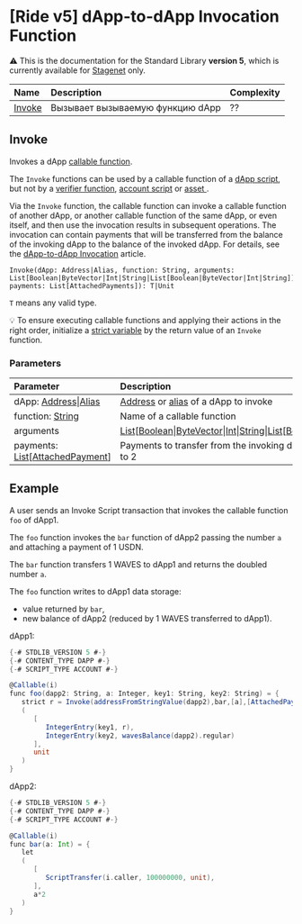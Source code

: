 # [Ride v5] dApp-to-dApp Invocation Function

:warning: This is the documentation for the Standard Library **version 5**, which is currently available for [Stagenet](/en/blockchain/blockchain-network/) only.

| Name | Description | Complexity |
| :--- | :--- | :--- |
| [Invoke](#invoke) | Вызывает вызываемую функцию dApp | ?? |

## Invoke

Invokes a dApp [callable function](/en/ride/v5/functions/callable-function).

The `Invoke` functions can be used by a callable function of a [dApp script](/en/ride/script/script-types/dapp-script), but not by a [verifier function](/en/ride/functions/verifier-function), [account script](/en/ride/script/script-types/account-script) or [asset ](/en/ride/script/script-types/asset-script).

Via the `Invoke` function, the callable function can invoke a callable function of another dApp, or another callable function of the same dApp, or  even itself, and then use the invocation results in subsequent operations. The invocation can contain payments that will be transferred 
 from the balance of the invoking dApp to the balance of the invoked dApp. For details, see the [dApp-to-dApp Invocation](/en/ride/advanced/dapp-to-dapp) article.

```ride
Invoke(dApp: Address|Alias, function: String, arguments: List[Boolean|ByteVector|Int|String|List[Boolean|ByteVector|Int|String]], payments: List[AttachedPayments]): T|Unit
```

`T` means any valid type.

:bulb: To ensure executing callable functions and applying their actions in the right order, initialize a [strict variable](/en/ride/v5/variables/) by the return value of an `Invoke` function.

### Parameters

| Parameter | Description |
| :--- | :--- |
| dApp: [Address](/en/ride/v5/structures/common-structures/address)&#124;[Alias](/en/ride/v5/structures/common-structures/alias) | [Address](/en/blockchain/account/address) or [alias](/en/blockchain/account/alias) of a dApp to invoke |
| function: [String](/en/ride/v5/data-types/string) | Name of a callable function |
| arguments | [List](/en/ride/v5/data-types/list)[[Boolean](/en/ride/v5/data-types/boolean)&#124;[ByteVector](/en/ride/data-types/byte-vector)&#124;[Int](/en/ride/data-types/int)&#124;[String](/en/ride/data-types/string)&#124;[List](/en/ride/data-types/list)[[Boolean](/en/ride/data-types/boolean)&#124;[ByteVector](/en/ride/data-types/byte-vector)&#124;[Int](/en/ride/data-types/int)&#124;[String](/en/ride/data-types/string)]] | Parameters of a callable function |
| payments: [List](/en/ride/data-types/list)[[AttachedPayment](/en/ride/structures/common-structures/attached-payment)] | Payments to transfer from the invoking dApp to the invoked dApp, up to 2 |

## Example

A user sends an Invoke Script transaction that invokes the callable function `foo` of dApp1.

The `foo` function invokes the `bar` function of dApp2 passing the number `a` and attaching a payment of 1 USDN.

The `bar` function transfers 1 WAVES to dApp1 and returns the doubled number `a`.

The `foo` function writes to dApp1 data storage:
* value returned by `bar`,
* new balance of dApp2 (reduced by 1 WAVES transferred to dApp1).

dApp1:

```scala
{-# STDLIB_VERSION 5 #-}
{-# CONTENT_TYPE DAPP #-}
{-# SCRIPT_TYPE ACCOUNT #-}

@Callable(i)
func foo(dapp2: String, a: Integer, key1: String, key2: String) = {
   strict r = Invoke(addressFromStringValue(dapp2),bar,[a],[AttachedPayment(base58'DG2xFkPdDwKUoBkzGAhQtLpSGzfXLiCYPEzeKH2Ad24p',1000000)])
   (
      [
         IntegerEntry(key1, r),
         IntegerEntry(key2, wavesBalance(dapp2).regular)
      ],
      unit
   )
}
```

dApp2:

```scala
{-# STDLIB_VERSION 5 #-}
{-# CONTENT_TYPE DAPP #-}
{-# SCRIPT_TYPE ACCOUNT #-}

@Callable(i)
func bar(a: Int) = {
   let 
   (
      [
         ScriptTransfer(i.caller, 100000000, unit),
      ],
      a*2
   )
}
```
